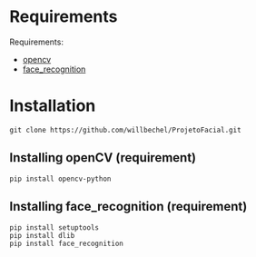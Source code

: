 # Requirements
Requirements: 
- [opencv](https://pypi.org/project/opencv-python/)
- [face_recognition](https://pypi.org/project/face-recognition/)

# Installation
```
git clone https://github.com/willbechel/ProjetoFacial.git
```

## Installing openCV (requirement)
```
pip install opencv-python
```

## Installing face_recognition (requirement)
```
pip install setuptools
pip install dlib
pip install face_recognition
```